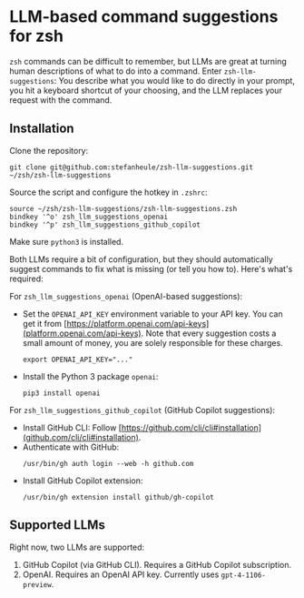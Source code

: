 # LLM-based command suggestions for zsh

`zsh` commands can be difficult to remember, but LLMs are great at turning
human descriptions of what to do into a command. Enter `zsh-llm-suggestions`:
You describe what you would like to do directly in your prompt, you hit a
keyboard shortcut of your choosing, and the LLM replaces your request with
the command.

## Installation

Clone the repository:

```
git clone git@github.com:stefanheule/zsh-llm-suggestions.git ~/zsh/zsh-llm-suggestions
```

Source the script and configure the hotkey in `.zshrc`:

```
source ~/zsh/zsh-llm-suggestions/zsh-llm-suggestions.zsh
bindkey '^o' zsh_llm_suggestions_openai
bindkey '^p' zsh_llm_suggestions_github_copilot
```

Make sure `python3` is installed.

Both LLMs require a bit of configuration, but they should automatically suggest
commands to fix what is missing (or tell you how to). Here's what's required:

For `zsh_llm_suggestions_openai` (OpenAI-based suggestions):
- Set the `OPENAI_API_KEY` environment variable to your API key. You can get it
  from [https://platform.openai.com/api-keys](platform.openai.com/api-keys). Note
  that every suggestion costs a small amount of money, you are solely responsible for
  these charges.
  ```
  export OPENAI_API_KEY="..."
  ```
- Install the Python 3 package `openai`:
  ```
  pip3 install openai
  ```

For `zsh_llm_suggestions_github_copilot` (GitHub Copilot suggestions):
- Install GitHub CLI: Follow [https://github.com/cli/cli#installation](github.com/cli/cli#installation).
- Authenticate with GitHub:
  ```
  /usr/bin/gh auth login --web -h github.com
  ```
- Install GitHub Copilot extension:
  ```
  /usr/bin/gh extension install github/gh-copilot
  ```

## Supported LLMs

Right now, two LLMs are supported:
1. GitHub Copilot (via GitHub CLI). Requires a GitHub Copilot subscription.
2. OpenAI. Requires an OpenAI API key. Currently uses `gpt-4-1106-preview`.
